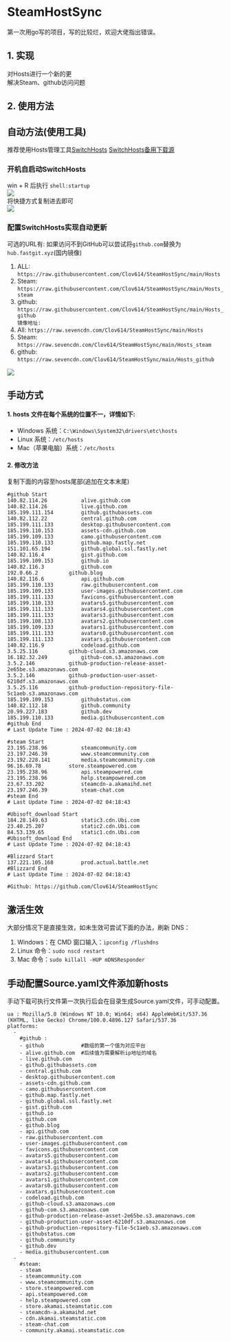 # SteamHostSync
第一次用go写的项目，写的比较烂，欢迎大佬指出错误。

## 1. 实现
对Hosts进行一个新的更  
解决Steam、github访问问题

## 2. 使用方法
## 自动方法(使用工具)
推荐使用Hosts管理工具[SwitchHosts](https://github.com/oldj/SwitchHosts) 
[SwitchHosts备用下载源](https://nas.iaimi.info/s/nT5pb8jMQp32QwB)
### 开机自启动SwitchHosts
win + R 后执行 `shell:startup`    
![](/img/1.png)  
将快捷方式复制进去即可  
![](/img/2.png)  
### 配置SwitchHosts实现自动更新  
可选的URL有:
如果访问不到GitHub可以尝试将`github.com`替换为`hub.fastgit.xyz`(国内镜像)
1. ALL: `https://raw.githubusercontent.com/Clov614/SteamHostSync/main/Hosts`  
2. Steam: `https://raw.githubusercontent.com/Clov614/SteamHostSync/main/Hosts_steam`  
3. github: `https://raw.githubusercontent.com/Clov614/SteamHostSync/main/Hosts_github`    
`镜像地址:`
4. All: `https://raw.sevencdn.com/Clov614/SteamHostSync/main/Hosts`  
5. Steam: `https://raw.sevencdn.com/Clov614/SteamHostSync/main/Hosts_steam`  
6. github: `https://raw.sevencdn.com/Clov614/SteamHostSync/main/Hosts_github`  

![](/img/3.png)

## 手动方式
#### 1. hosts 文件在每个系统的位置不一，详情如下:
- Windows 系统：`C:\Windows\System32\drivers\etc\hosts`
- Linux 系统：`/etc/hosts`
- Mac（苹果电脑）系统：`/etc/hosts`

#### 2. 修改方法
复制下面的内容至hosts尾部(追加在文本末尾)

```
#github Start
140.82.114.26			alive.github.com
140.82.114.26			live.github.com
185.199.111.154			github.githubassets.com
140.82.112.22			central.github.com
185.199.111.133			desktop.githubusercontent.com
185.199.110.153			assets-cdn.github.com
185.199.109.133			camo.githubusercontent.com
185.199.110.133			github.map.fastly.net
151.101.65.194			github.global.ssl.fastly.net
140.82.116.4			gist.github.com
185.199.109.153			github.io
140.82.116.3			github.com
192.0.66.2			github.blog
140.82.116.6			api.github.com
185.199.110.133			raw.githubusercontent.com
185.199.109.133			user-images.githubusercontent.com
185.199.111.133			favicons.githubusercontent.com
185.199.110.133			avatars5.githubusercontent.com
185.199.111.133			avatars4.githubusercontent.com
185.199.111.133			avatars3.githubusercontent.com
185.199.108.133			avatars2.githubusercontent.com
185.199.109.133			avatars1.githubusercontent.com
185.199.111.133			avatars0.githubusercontent.com
185.199.111.133			avatars.githubusercontent.com
140.82.116.9			codeload.github.com
3.5.25.116			github-cloud.s3.amazonaws.com
16.182.32.249			github-com.s3.amazonaws.com
3.5.2.146			github-production-release-asset-2e65be.s3.amazonaws.com
3.5.2.146			github-production-user-asset-6210df.s3.amazonaws.com
3.5.25.116			github-production-repository-file-5c1aeb.s3.amazonaws.com
185.199.109.153			githubstatus.com
140.82.112.18			github.community
20.99.227.183			github.dev
185.199.110.133			media.githubusercontent.com
#github End
# Last Update Time : 2024-07-02 04:18:43 

#steam Start
23.195.238.96			steamcommunity.com
23.197.246.39			www.steamcommunity.com
23.192.228.141			media.steamcommunity.com
96.16.69.78			store.steampowered.com
23.195.238.96			api.steampowered.com
23.195.238.96			help.steampowered.com
23.67.33.202			steamcdn-a.akamaihd.net
23.197.246.39			steam-chat.com
#steam End
# Last Update Time : 2024-07-02 04:18:43 

#Ubisoft_download Start
184.28.149.63			static3.cdn.Ubi.com
23.40.25.207			static2.cdn.Ubi.com
84.53.139.65			static1.cdn.Ubi.com
#Ubisoft_download End
# Last Update Time : 2024-07-02 04:18:43 

#Blizzard Start
137.221.105.168			prod.actual.battle.net
#Blizzard End
# Last Update Time : 2024-07-02 04:18:43 

#Github: https://github.com/Clov614/SteamHostSync

```

## 激活生效
大部分情况下是直接生效，如未生效可尝试下面的办法，刷新 DNS：
1. Windows：在 CMD 窗口输入：`ipconfig /flushdns`
2. Linux 命令：`sudo nscd restart`
3. Mac 命令：`sudo killall -HUP mDNSResponder`  

## 手动配置Source.yaml文件添加新hosts  
手动下载可执行文件第一次执行后会在目录生成Source.yaml文件，可手动配置。  

```
ua : Mozilla/5.0 (Windows NT 10.0; Win64; x64) AppleWebKit/537.36 (KHTML, like Gecko) Chrome/100.0.4896.127 Safari/537.36
platforms:
  -
    #github :
    - github            #数组的第一个值为对应平台
    - alive.github.com  #后续值为需要解析ip地址的域名
    - live.github.com
    - github.githubassets.com
    - central.github.com
    - desktop.githubusercontent.com
    - assets-cdn.github.com
    - camo.githubusercontent.com
    - github.map.fastly.net
    - github.global.ssl.fastly.net
    - gist.github.com
    - github.io
    - github.com
    - github.blog
    - api.github.com
    - raw.githubusercontent.com
    - user-images.githubusercontent.com
    - favicons.githubusercontent.com
    - avatars5.githubusercontent.com
    - avatars4.githubusercontent.com
    - avatars3.githubusercontent.com
    - avatars2.githubusercontent.com
    - avatars1.githubusercontent.com
    - avatars0.githubusercontent.com
    - avatars.githubusercontent.com
    - codeload.github.com
    - github-cloud.s3.amazonaws.com
    - github-com.s3.amazonaws.com
    - github-production-release-asset-2e65be.s3.amazonaws.com
    - github-production-user-asset-6210df.s3.amazonaws.com
    - github-production-repository-file-5c1aeb.s3.amazonaws.com
    - githubstatus.com
    - github.community
    - github.dev
    - media.githubusercontent.com
  -
    #steam:
    - steam
    - steamcommunity.com
    - www.steamcommunity.com
    - store.steampowered.com
    - api.steampowered.com
    - help.steampowered.com
    - store.akamai.steamstatic.com
    - steamcdn-a.akamaihd.net
    - cdn.akamai.steamstatic.com
    - steam-chat.com
    - community.akamai.steamstatic.com
```

